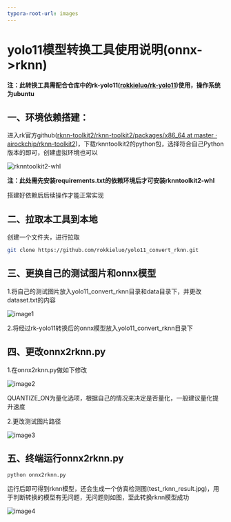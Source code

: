 ```yaml
---
typora-root-url: images
---
```


# yolo11模型转换工具使用说明(onnx->rknn)

**注：此转换工具需配合仓库中的rk-yolo11([rokkieluo/rk-yolo11](https://github.com/rokkieluo/rk-yolo11))使用，操作系统为ubuntu**

## 一、环境依赖搭建：

进入rk官方github([rknn-toolkit2/rknn-toolkit2/packages/x86_64 at master · airockchip/rknn-toolkit2](https://github.com/airockchip/rknn-toolkit2/tree/master/rknn-toolkit2/packages/x86_64))，下载rknntoolkit2的python包，选择符合自己Python版本的即可，创建虚拟环境也可以

![rknntoolkit2-whl](/rknntoolkit2-whl.png)

**注：此处需先安装requirements.txt的依赖环境后才可安装rknntoolkit2-whl**

搭建好依赖后后续操作才能正常实现

## 二、拉取本工具到本地

创建一个文件夹，进行拉取

```bash
git clone https://github.com/rokkieluo/yolo11_convert_rknn.git
```

## 三、更换自己的测试图片和onnx模型

1.将自己的测试图片放入yolo11_convert_rknn目录和data目录下，并更改dataset.txt的内容

![image1](/image1.png)

2.将经过rk-yolo11转换后的onnx模型放入yolo11_convert_rknn目录下

## 四、更改onnx2rknn.py

1.在onnx2rknn.py做如下修改

![image2](/image2.png)

QUANTIZE_ON为量化选项，根据自己的情况来决定是否量化，一般建议量化提升速度

2.更改测试图片路径

![image3](/image3.png)

## 五、终端运行onnx2rknn.py

```python
python onnx2rknn.py
```

运行后即可得到rknn模型，还会生成一个仿真检测图(test_rknn_result.jpg)，用于判断转换的模型有无问题，无问题则如图，至此转换rknn模型成功

![image4](/image4.png)

